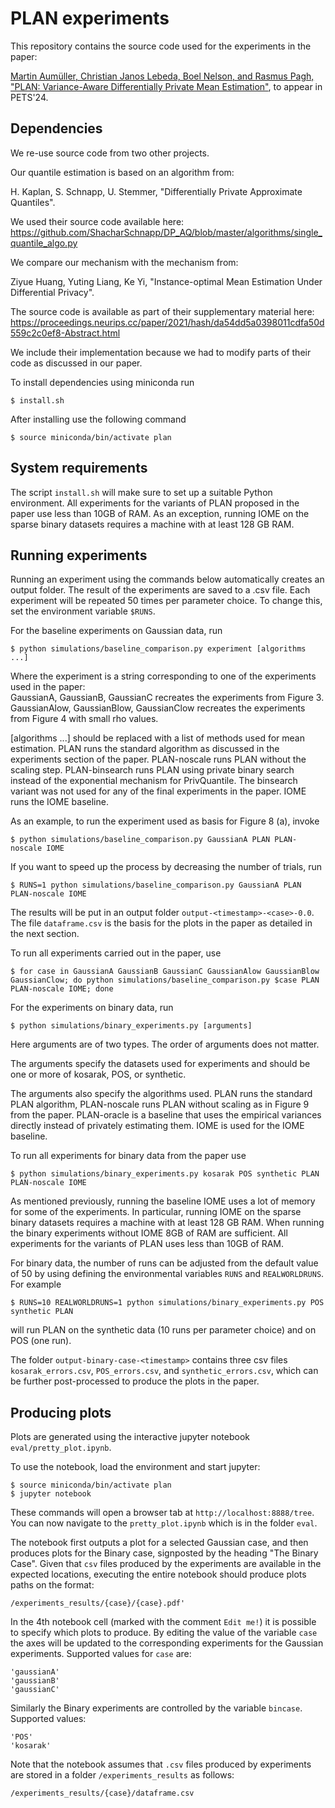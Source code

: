 # PLAN experiments

This repository contains the source code used for the experiments in the paper:

[Martin Aumüller, Christian Janos Lebeda, Boel Nelson, and Rasmus Pagh, "PLAN: Variance-Aware Differentially Private Mean Estimation"](https://arxiv.org/abs/2306.08745), to appear in PETS'24.

## Dependencies

We re-use source code from two other projects.

Our quantile estimation is based on an algorithm from:  

H. Kaplan, S. Schnapp, U. Stemmer, "Differentially Private Approximate Quantiles".

We used their source code available here: https://github.com/ShacharSchnapp/DP_AQ/blob/master/algorithms/single_quantile_algo.py

We compare our mechanism with the mechanism from:

Ziyue Huang, Yuting Liang, Ke Yi, "Instance-optimal Mean Estimation Under Differential Privacy".

The source code is available as part of their supplementary material here: https://proceedings.neurips.cc/paper/2021/hash/da54dd5a0398011cdfa50d559c2c0ef8-Abstract.html

We include their implementation because we had to modify parts of their code as discussed in our paper.

To install dependencies using miniconda run 
```
$ install.sh
```

After installing use the following command
```
$ source miniconda/bin/activate plan
```

## System requirements

The script `install.sh` will make sure to set up a suitable Python environment. All experiments for the variants of PLAN proposed in the paper use less than 10GB of RAM.
As an exception, running IOME on the sparse binary datasets requires a machine with at least 128 GB RAM.



## Running experiments

Running an experiment using the commands below automatically creates an output folder. The result of the experiments are saved to a .csv file.
Each experiment will be repeated 50 times per parameter choice.
To change this, set the environment variable `$RUNS`. 

For the baseline experiments on Gaussian data, run 

```
$ python simulations/baseline_comparison.py experiment [algorithms ...]
````

Where the experiment is a string corresponding to one of the experiments used in the paper:  
GaussianA, GaussianB, GaussianC recreates the experiments from Figure 3.  
GaussianAlow, GaussianBlow, GaussianClow recreates the experiments from Figure 4 with small rho values.

[algorithms ...] should be replaced with a list of methods used for mean estimation. PLAN runs the standard algorithm as discussed in the experiments section of the paper. PLAN-noscale runs PLAN without the scaling step. PLAN-binsearch runs PLAN using private binary search instead of the exponential mechanism for PrivQuantile. The binsearch variant was not used for any of the final experiments in the paper. IOME runs the IOME baseline.

As an example, to run the experiment used as basis for Figure 8 (a), invoke

```
$ python simulations/baseline_comparison.py GaussianA PLAN PLAN-noscale IOME
````

If you want to speed up the process by decreasing the number of trials, run 

```
$ RUNS=1 python simulations/baseline_comparison.py GaussianA PLAN PLAN-noscale IOME
````

The results will be put in an output folder `output-<timestamp>-<case>-0.0`. The file `dataframe.csv` is the basis for the plots in the paper as detailed in the next section.

To run all experiments carried out in the paper, use 

```
$ for case in GaussianA GaussianB GaussianC GaussianAlow GaussianBlow GaussianClow; do python simulations/baseline_comparison.py $case PLAN PLAN-noscale IOME; done
```

For the experiments on binary data, run 

```
$ python simulations/binary_experiments.py [arguments]
```

Here arguments are of two types. The order of arguments does not matter.

The arguments specify the datasets used for experiments and should be one or more of kosarak, POS, or synthetic.  

The arguments also specify the algorithms used. PLAN runs the standard PLAN algorithm, PLAN-noscale runs PLAN without scaling as in Figure 9 from the paper. PLAN-oracle is a baseline that uses the empirical variances directly instead of privately estimating them. IOME is used for the IOME baseline.

To run all experiments for binary data from the paper use 
```
$ python simulations/binary_experiments.py kosarak POS synthetic PLAN PLAN-noscale IOME
```

As mentioned previously,
running the baseline IOME uses a lot of memory for some of the experiments. In particular, running IOME on the sparse binary datasets requires a machine with at least 128 GB RAM. 
When running the binary experiments without IOME 8GB of RAM are sufficient.
All experiments for the variants of PLAN uses less than 10GB of RAM.

For binary data, the number of runs can be adjusted from the default value of 50 by using defining the environmental variables `RUNS` and `REALWORLDRUNS`. For example 
```
$ RUNS=10 REALWORLDRUNS=1 python simulations/binary_experiments.py POS synthetic PLAN
```

will run PLAN on the synthetic data (10 runs per parameter choice) and on POS (one run).

The folder `output-binary-case-<timestamp>` contains three csv files `kosarak_errors.csv`, `POS_errors.csv`, and `synthetic_errors.csv`, which can be further post-processed to produce the plots in the paper.


## Producing plots

Plots are generated using the interactive jupyter notebook `eval/pretty_plot.ipynb`.

To use the notebook, load the environment and start jupyter:
```
$ source miniconda/bin/activate plan
$ jupyter notebook
```

These commands will open a browser tab at `http://localhost:8888/tree`. You can now navigate to the `pretty_plot.ipynb` which is in the folder `eval`. 


The notebook first outputs a plot for a selected Gaussian case, and then produces plots for the Binary case, signposted by the heading "The Binary Case". Given that `csv` files produced by the experiments are available in the expected locations, executing the entire notebook should produce plots paths on the format:
```
/experiments_results/{case}/{case}.pdf'
```

In the 4th notebook cell (marked with the comment `Edit me!`) it is possible to specify which plots to produce. By editing the value of the variable `case` the axes will be updated to the corresponding experiments for the Gaussian experiments. Supported values for `case` are:
```
'gaussianA'
'gaussianB'
'gaussianC'
```

Similarly the Binary experiments are controlled by the variable `bincase`. Supported values:
```
'POS'
'kosarak'
```

Note that the notebook assumes that `.csv` files produced by experiments are stored in a folder `/experiments_results` as follows:
```
/experiments_results/{case}/dataframe.csv
```


